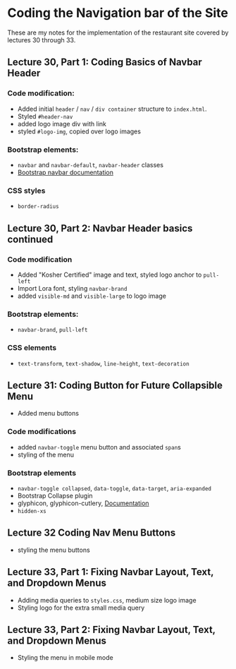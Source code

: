 # Coding the Navigation bar of the Site

These are my notes for the implementation of the restaurant site covered by
lectures 30 through 33.


## Lecture 30, Part 1: Coding Basics of Navbar Header

### Code modification:

* Added initial `header` / `nav` / `div container` structure to `index.html`.
* Styled `#header-nav`
* added logo image div with link
* styled `#logo-img`, copied over logo images

### Bootstrap elements:

* `navbar` and `navbar-default`, `navbar-header` classes
* [Bootstrap navbar documentation](getbootstrap.com/components/#navbar)

### CSS styles

* `border-radius`

## Lecture 30, Part 2: Navbar Header basics continued

### Code modification

* Added "Kosher Certified" image and text, styled logo anchor to `pull-left`
* Import Lora font, styling `navbar-brand`
* added `visible-md` and `visible-large` to logo image

### Bootstrap elements:

* `navbar-brand`, `pull-left`

### CSS elements

* `text-transform`, `text-shadow`, `line-height`, `text-decoration`

## Lecture 31: Coding Button for Future Collapsible Menu

* Added menu buttons


### Code modifications

* added `navbar-toggle` menu button and associated `span`s
* styling of the menu

### Bootstrap elements

* `navbar-toggle collapsed`, `data-toggle`, `data-target`, `aria-expanded`
* Bootstrap Collapse plugin
* glyphicon, glyphicon-cutlery, [Documentation](getbootstrap.com/components/#glyphicons)
* `hidden-xs`

## Lecture 32 Coding Nav Menu Buttons

* styling the menu buttons

## Lecture 33, Part 1: Fixing Navbar Layout, Text, and Dropdown Menus

* Adding media queries to `styles.css`, medium size logo image
* Styling logo for the extra small media query

## Lecture 33, Part 2: Fixing Navbar Layout, Text, and Dropdown Menus

* Styling the menu in mobile mode
